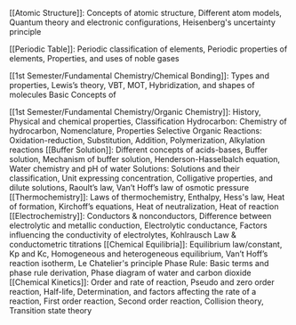 [[Atomic Structure]]: Concepts of atomic structure, Different atom models, Quantum theory and electronic configurations, Heisenberg's uncertainty principle 

[[Periodic Table]]: Periodic classification of elements, Periodic properties of elements, Properties, and uses of noble gases 

[[1st Semester/Fundamental Chemistry/Chemical Bonding]]: Types and properties, Lewis’s theory, VBT, MOT, Hybridization, and shapes of molecules Basic Concepts of 

[[1st Semester/Fundamental Chemistry/Organic Chemistry]]: History, Physical and chemical properties, Classification Hydrocarbon: Chemistry of hydrocarbon, Nomenclature, Properties Selective Organic Reactions: Oxidation-reduction, Substitution, Addition, Polymerization, Alkylation reactions 
[[Buffer Solution]]: Different concepts of acids-bases, Buffer solution, Mechanism of buffer solution, Henderson-Hasselbalch equation, Water chemistry and pH of water Solutions: Solutions and their classification, Unit expressing concentration, Colligative properties, and dilute solutions, Raoult’s law, Van’t Hoff’s law of osmotic pressure 
[[Thermochemistry]]: Laws of thermochemistry, Enthalpy, Hess's law, Heat of formation, Kirchoff’s equations, Heat of neutralization, Heat of reaction 
[[Electrochemistry]]: Conductors & nonconductors, Difference between electrolytic and metallic conduction, Electrolytic conductance, Factors influencing the conductivity of electrolytes, Kohlrausch Law & conductometric titrations 
[[Chemical Equilibria]]: Equilibrium law/constant, Kp and Kc, Homogeneous and heterogeneous equilibrium, Van’t Hoff’s reaction isotherm, Le Chatelier's principle Phase Rule: Basic terms and phase rule derivation, Phase diagram of water and carbon dioxide 
[[Chemical Kinetics]]: Order and rate of reaction, Pseudo and zero order reaction, Half-life, Determination, and factors affecting the rate of a reaction, First order reaction, Second order reaction, Collision theory, Transition state theory